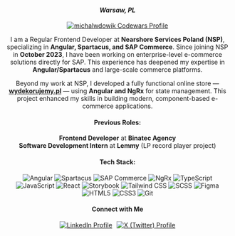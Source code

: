 <h4 align="center"><i>Warsaw, PL</i></h4>

<p align="center">
  <a href="https://codewars.com/users/michalwdowik" target="_blank">
    <img src="https://www.codewars.com/users/michalwdowik/badges/large" alt="michalwdowik Codewars Profile" />
  </a>
</p>

<p align="center"> 
I am a Regular Frontend Developer at <b>Nearshore Services Poland (NSP)</b>, specializing in <b>Angular, Spartacus, and SAP Commerce</b>. Since joining NSP in <b>October 2023</b>, I have been working on enterprise-level e-commerce solutions directly for SAP. This experience has  deepened my expertise in <b>Angular/Spartacus</b> and large-scale commerce platforms.
</p>

<p align="center">
Beyond my work at NSP, I developed a fully functional online store — <a href="https://www.wydekorujemy.pl/" target="_blank"><b>wydekorujemy.pl</b></a> — using <b>Angular and NgRx</b> for state management. This project enhanced my skills in building modern, component-based e-commerce applications.
</p>

<h4 align="center">Previous Roles:</h4>

<p align="center">
  <b>Frontend Developer</b> at <b>Binatec Agency</b><br>
  <b>Software Development Intern</b> at <b>Lemmy</b> (LP record player project)
</p>

<h4 align="center">Tech Stack:</h4>

<p align="center">
  <img src="https://img.shields.io/badge/Angular-DD0031?style=for-the-badge&logo=angular&logoColor=white" alt="Angular" />
  <img src="https://img.shields.io/badge/Spartacus-004990?style=for-the-badge&logo=sap&logoColor=white" alt="Spartacus" />
  <img src="https://img.shields.io/badge/SAP%20Commerce-0A6ED1?style=for-the-badge&logo=sap&logoColor=white" alt="SAP Commerce" />
  <img src="https://img.shields.io/badge/NgRx-BA0C2F?style=for-the-badge&logo=redux&logoColor=white" alt="NgRx" />
  <img src="https://img.shields.io/badge/TypeScript-007ACC?style=for-the-badge&logo=typescript&logoColor=white" alt="TypeScript" />
  <img src="https://img.shields.io/badge/JavaScript-F7DF1E?style=for-the-badge&logo=javascript&logoColor=black" alt="JavaScript" />
  <img src="https://img.shields.io/badge/React-61DAFB?style=for-the-badge&logo=react&logoColor=black" alt="React" />
  <img src="https://img.shields.io/badge/Storybook-FF4785?style=for-the-badge&logo=storybook&logoColor=white" alt="Storybook" />
  <img src="https://img.shields.io/badge/Tailwind%20CSS-38B2AC?style=for-the-badge&logo=tailwind-css&logoColor=white" alt="Tailwind CSS" />
  <img src="https://img.shields.io/badge/SCSS-CC6699?style=for-the-badge&logo=sass&logoColor=white" alt="SCSS" />
  <img src="https://img.shields.io/badge/Figma-F24E1E?style=for-the-badge&logo=figma&logoColor=white" alt="Figma" />
  <img src="https://img.shields.io/badge/HTML5-E34F26?style=for-the-badge&logo=html5&logoColor=white" alt="HTML5" />
  <img src="https://img.shields.io/badge/CSS3-1572B6?style=for-the-badge&logo=css3&logoColor=white" alt="CSS3" />
  <img src="https://img.shields.io/badge/Git-F05032?style=for-the-badge&logo=git&logoColor=white" alt="Git" />
</p>


<h4 align="center">Connect with Me</h4>


<p align="center" style="display: flex; justify-content: center; gap: 10px;">
  <a href="https://linkedin.com/in/michalwdowik" target="_blank">
    <img src="https://img.shields.io/badge/LinkedIn-0A66C2?style=for-the-badge&logo=linkedin&logoColor=white" alt="LinkedIn Profile" />
  </a>
  <a href="https://x.com/michalwdowik" target="_blank">
    <img src="https://img.shields.io/badge/X-000000?style=for-the-badge&logo=x&logoColor=white" alt="X (Twitter) Profile" />
  </a>
</p>



  

